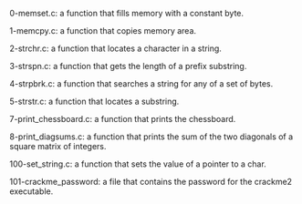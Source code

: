 0-memset.c: a function that fills memory with a constant byte.

1-memcpy.c: a function that copies memory area.

2-strchr.c: a function that locates a character in a string.

3-strspn.c: a function that gets the length of a prefix substring.

4-strpbrk.c: a function that searches a string for any of a set of bytes.

5-strstr.c: a function that locates a substring.

7-print_chessboard.c: a function that prints the chessboard.

8-print_diagsums.c: a function that prints the sum of the two diagonals of a
square matrix of integers.

100-set_string.c: a function that sets the value of a pointer to a char.

101-crackme_password: a file that contains the password for the crackme2
executable.